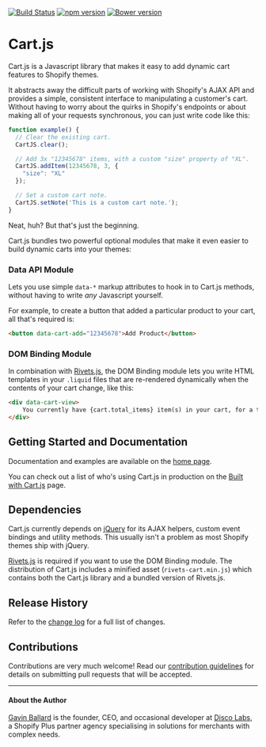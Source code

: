 [![Build Status](https://api.travis-ci.org/discolabs/cartjs.svg?branch=master)](http://travis-ci.org/discolabs/cartjs)
[![npm version](https://badge.fury.io/js/shopify-cartjs.svg)](https://badge.fury.io/js/shopify-cartjs)
[![Bower version](https://badge.fury.io/bo/shopify-cartjs.svg)](https://badge.fury.io/bo/shopify-cartjs)

# Cart.js
Cart.js is a Javascript library that makes it easy to add dynamic cart features
to Shopify themes.

It abstracts away the difficult parts of working with Shopify's AJAX API and
provides a simple, consistent interface to manipulating a customer's cart.
Without having to worry about the quirks in Shopify's endpoints or about making
all of your requests synchronous, you can just write code like this:

```js
function example() {
  // Clear the existing cart.
  CartJS.clear();

  // Add 3x "12345678" items, with a custom "size" property of "XL".
  CartJS.addItem(12345678, 3, {
    "size": "XL"
  });

  // Set a custom cart note.
  CartJS.setNote('This is a custom cart note.');
}
```

Neat, huh? But that's just the beginning.

Cart.js bundles two powerful optional modules that make it even easier to build
dynamic carts into your themes:


### Data API Module
Lets you use simple `data-*` markup attributes to hook in to Cart.js methods,
without having to write *any* Javascript yourself.

For example, to create a button that added a particular product to your cart,
all that's required is:

```html
<button data-cart-add="12345678">Add Product</button>
```


### DOM Binding Module
In combination with [Rivets.js][], the DOM Binding module lets you write HTML
templates in your `.liquid` files that are re-rendered dynamically when the
contents of your cart change, like this:

```html
<div data-cart-view>
    You currently have {cart.total_items} item(s) in your cart, for a total of {cart.total_price | money_with_currency}.
</div>
```


## Getting Started and Documentation
Documentation and examples are available on the [home page][].

You can check out a list of who's using Cart.js in production on the
[Built with Cart.js][] page.

[home page]: https://cartjs.org?utm_source=github&utm_medium=readme&utm_campaign=cartjs
[Built with Cart.js]: https://cartjs.org/pages/built-with-cart-js


## Dependencies
Cart.js currently depends on [jQuery][] for its AJAX helpers, custom event
bindings and utility methods. This usually isn't a problem as most Shopify
themes ship with jQuery.

[Rivets.js] is required if you want to use the DOM Binding module. The
distribution of Cart.js includes a minified asset (`rivets-cart.min.js`) which
contains both the Cart.js library and a bundled version of Rivets.js.

[Rivets.js]: http://rivetsjs.com
[jQuery]: http://jquery.com


## Release History
Refer to the [change log](https://github.com/discolabs/cartjs/blob/master/CHANGELOG.md)
for a full list of changes.


## Contributions
Contributions are very much welcome! Read our [contribution guidelines][] for
details on submitting pull requests that will be accepted.

[contribution guidelines]: https://github.com/discolabs/cartjs/blob/master/CONTRIBUTING.md

---

#### About the Author
[Gavin Ballard][] is the founder, CEO, and occasional developer at [Disco Labs][],
a Shopify Plus partner agency specialising in solutions for merchants with complex
needs.

[Gavin Ballard]: http://gavinballard.com/?utm_source=github&utm_medium=readme&utm_campaign=cartjs
[Disco Labs]: https://www.discolabs.com/?utm_source=github&utm_medium=readme&utm_campaign=cartjs